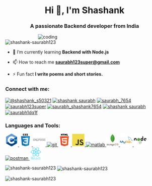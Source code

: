 <h1 align="center">Hi 👋, I'm Shashank</h1>
<h3 align="center">A passionate Backend developer from India</h3>
<img align="right" alt="coding" width="400" src="https://user-images.githubusercontent.com/55389276/140866485-8fb1c876-9a8f-4d6a-98dc-08c4981eaf70.gif">

<p align="left"> <img src="https://komarev.com/ghpvc/?username=shashank-saurabh123&label=Profile%20views&color=0e75b6&style=flat" alt="shashank-saurabh123" /> </p>

- 🌱 I’m currently learning **Backend with Node.js**

- 📫 How to reach me **saurabh123super@gmail.com**

- ⚡ Fun fact **I write poems and short stories.**

<h3 align="left">Connect with me:</h3>
<p align="left">
<a href="https://twitter.com/@shashank_s50321" target="blank"><img align="center" src="https://raw.githubusercontent.com/rahuldkjain/github-profile-readme-generator/master/src/images/icons/Social/twitter.svg" alt="@shashank_s50321" height="30" width="40" /></a>
<a href="https://linkedin.com/in/shashank saurabh" target="blank"><img align="center" src="https://raw.githubusercontent.com/rahuldkjain/github-profile-readme-generator/master/src/images/icons/Social/linked-in-alt.svg" alt="shashank saurabh" height="30" width="40" /></a>
<a href="https://www.codechef.com/users/saurabh_7654" target="blank"><img align="center" src="https://cdn.jsdelivr.net/npm/simple-icons@3.1.0/icons/codechef.svg" alt="saurabh_7654" height="30" width="40" /></a>
<a href="https://codeforces.com/profile/saurabh123super" target="blank"><img align="center" src="https://raw.githubusercontent.com/rahuldkjain/github-profile-readme-generator/master/src/images/icons/Social/codeforces.svg" alt="saurabh123super" height="30" width="40" /></a>
<a href="https://www.leetcode.com/saurabh_shashank7654" target="blank"><img align="center" src="https://raw.githubusercontent.com/rahuldkjain/github-profile-readme-generator/master/src/images/icons/Social/leet-code.svg" alt="saurabh_shashank7654" height="30" width="40" /></a>
<a href="https://www.hackerearth.com/shashank saurabh" target="blank"><img align="center" src="https://raw.githubusercontent.com/rahuldkjain/github-profile-readme-generator/master/src/images/icons/Social/hackerearth.svg" alt="shashank saurabh" height="30" width="40" /></a>
<a href="https://auth.geeksforgeeks.org/user/saurabh1dq1f" target="blank"><img align="center" src="https://raw.githubusercontent.com/rahuldkjain/github-profile-readme-generator/master/src/images/icons/Social/geeks-for-geeks.svg" alt="saurabh1dq1f" height="30" width="40" /></a>
</p>

<h3 align="left">Languages and Tools:</h3>
<p align="left"> <a href="https://www.w3schools.com/cpp/" target="_blank" rel="noreferrer"> <img src="https://raw.githubusercontent.com/devicons/devicon/master/icons/cplusplus/cplusplus-original.svg" alt="cplusplus" width="40" height="40"/> </a> <a href="https://www.w3schools.com/css/" target="_blank" rel="noreferrer"> <img src="https://raw.githubusercontent.com/devicons/devicon/master/icons/css3/css3-original-wordmark.svg" alt="css3" width="40" height="40"/> </a> <a href="https://expressjs.com" target="_blank" rel="noreferrer"> <img src="https://raw.githubusercontent.com/devicons/devicon/master/icons/express/express-original-wordmark.svg" alt="express" width="40" height="40"/> </a> <a href="https://git-scm.com/" target="_blank" rel="noreferrer"> <img src="https://www.vectorlogo.zone/logos/git-scm/git-scm-icon.svg" alt="git" width="40" height="40"/> </a> <a href="https://www.w3.org/html/" target="_blank" rel="noreferrer"> <img src="https://raw.githubusercontent.com/devicons/devicon/master/icons/html5/html5-original-wordmark.svg" alt="html5" width="40" height="40"/> </a> <a href="https://developer.mozilla.org/en-US/docs/Web/JavaScript" target="_blank" rel="noreferrer"> <img src="https://raw.githubusercontent.com/devicons/devicon/master/icons/javascript/javascript-original.svg" alt="javascript" width="40" height="40"/> </a> <a href="https://www.mathworks.com/" target="_blank" rel="noreferrer"> <img src="https://upload.wikimedia.org/wikipedia/commons/2/21/Matlab_Logo.png" alt="matlab" width="40" height="40"/> </a> <a href="https://www.mongodb.com/" target="_blank" rel="noreferrer"> <img src="https://raw.githubusercontent.com/devicons/devicon/master/icons/mongodb/mongodb-original-wordmark.svg" alt="mongodb" width="40" height="40"/> </a> <a href="https://www.mysql.com/" target="_blank" rel="noreferrer"> <img src="https://raw.githubusercontent.com/devicons/devicon/master/icons/mysql/mysql-original-wordmark.svg" alt="mysql" width="40" height="40"/> </a> <a href="https://nodejs.org" target="_blank" rel="noreferrer"> <img src="https://raw.githubusercontent.com/devicons/devicon/master/icons/nodejs/nodejs-original-wordmark.svg" alt="nodejs" width="40" height="40"/> </a> <a href="https://postman.com" target="_blank" rel="noreferrer"> <img src="https://www.vectorlogo.zone/logos/getpostman/getpostman-icon.svg" alt="postman" width="40" height="40"/> </a> <a href="https://reactjs.org/" target="_blank" rel="noreferrer"> <img src="https://raw.githubusercontent.com/devicons/devicon/master/icons/react/react-original-wordmark.svg" alt="react" width="40" height="40"/> </a> </p>

<p><img align="left" src="https://github-readme-stats.vercel.app/api/top-langs?username=shashank-saurabh123&show_icons=true&locale=en&layout=compact" alt="shashank-saurabh123" /></p>

<p>&nbsp;<img align="center" src="https://github-readme-stats.vercel.app/api?username=shashank-saurabh123&show_icons=true&locale=en" alt="shashank-saurabh123" /></p>

<p><img align="center" src="https://github-readme-streak-stats.herokuapp.com/?user=shashank-saurabh123&" alt="shashank-saurabh123" /></p>
